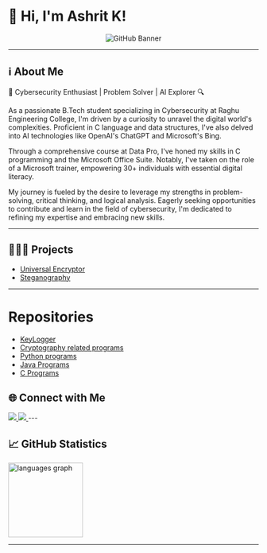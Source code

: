# 👋 Hi, I'm Ashrit K!

<div align="center">
  <img src="https://cdn.quotesgram.com/img/48/5/1503676473-blog-hero-banner-quote.jpg" alt="GitHub Banner" />
</div>

---

## ℹ️ About Me
🔐 Cybersecurity Enthusiast | Problem Solver | AI Explorer 🔍

As a passionate B.Tech student specializing in Cybersecurity at Raghu Engineering College, I'm driven by a curiosity to unravel the digital world's complexities. Proficient in C language and data structures, I've also delved into AI technologies like OpenAI's ChatGPT and Microsoft's Bing.

Through a comprehensive course at Data Pro, I've honed my skills in C programming and the Microsoft Office Suite. Notably, I've taken on the role of a Microsoft trainer, empowering 30+ individuals with essential digital literacy.

My journey is fueled by the desire to leverage my strengths in problem-solving, critical thinking, and logical analysis. Eagerly seeking opportunities to contribute and learn in the field of cybersecurity, I'm dedicated to refining my expertise and embracing new skills.


---

## 🧑🏼‍💻 Projects

- [Universal Encryptor](https://github.com/Ashritom/Universal_Encrypter.git)
- [Steganography](https://github.com/Ashritom/Steganography.git)

---

# Repositories
- [KeyLogger](https://github.com/Ashritom/KeyLogger.git)
- [Cryptography related programs](https://github.com/Ashritom/Cryptography.git)
- [Python programs](https://github.com/Ashritom/Python_Programs.git)
- [Java Programs](https://github.com/Ashritom/Java-Programs.git)
- [C Programs](https://github.com/Ashritom/C-programs.git)

<!--

---

## 📄 Certifications
- [Practical Ethical Hacking](https://drive.google.com/file/d/1TpC_ubiwMD4fm-NCVynTWiRI9IuppP37/view?usp=sharing)
- [Pre Security Learning Path](https://tryhackme-certificates.s3-eu-west-1.amazonaws.com/THM-QSDNJQCX9A.png)
- [Open-Source Intelligence (OSINT)](https://drive.google.com/file/d/1HAkJDhy9mvg1M_msjfMUU13LtsSJKq7T/view?usp=sharing)
- [Introduction to Cyber Security Learning Path](https://tryhackme-certificates.s3-eu-west-1.amazonaws.com/THM-GWWH4ZYYY1.png)
- [Introduction to Cybersecurity](https://www.credly.com/badges/39268d85-64d7-418f-95bb-56bf4629a93a/linked_in_profile)

---

## 🧠 Skills:

<div>
    <h4>Operating Systems:</h4>
    <img src="https://img.icons8.com/fluency/48/000000/windows-10.png" alt="windows" width="40" height="40"/>
    <img src="https://img.icons8.com/color/48/000000/linux.png" alt="linux" width="40" height="40"/>
    <img src="https://github.com/DilipAtchuthKumar/DilipAtchuthKumar/assets/118366836/e2970870-0f31-4e1d-bc67-79718ae5d869" alt="kali-linux" width="40" height="40"/>
    <img src="https://github.com/DilipAtchuthKumar/DilipAtchuthKumar/assets/118366836/e7cb9cb3-275e-493b-ac56-f8c0d15cf76a" alt="parrot-os" width="40" height="40"/>

   <h4>Languages:</h4>
    <img src="https://img.icons8.com/color/48/000000/c-programming.png" alt="c" width="40" height="40"/>
    <img src="https://img.icons8.com/color/48/000000/python.png" alt="python" width="40" height="40"/>
    <img src="https://img.icons8.com/color/48/000000/html-5.png" alt="html5" width="40" height="40"/>
    <img src="https://img.icons8.com/color/48/000000/css3.png" alt="css3" width="40" height="40"/>
    <img src="https://img.icons8.com/color/48/000000/javascript.png" alt="javascript" width="40" height="40"/>

   <h4>Tools:</h4>
    <img src="https://img.icons8.com/?size=100&id=PW0ChfedZvTh&format=png&color=000000" alt="metasploit" width="40" height="40"/>
    <img src="https://img.icons8.com/?size=100&id=rOHcpTUtCTjr&format=png&color=000000" alt="wireshark" width="40" height="40"/>
    <img src="https://img.icons8.com/?size=100&id=41078&format=png&color=ff4500 " alt="burp-suite" width="40" height="40"/>
    <img src="https://img.icons8.com/?size=100&id=9b5wowKIlo9d&format=png&color=000000" alt="nmap" width="40" height="40"/>   
</div>

---

## 🏅 Badges

<table>
  <tr>
    <td><img src="https://github.com/user-attachments/assets/74bb440f-1d34-4022-8e7d-89544629dbae" alt="ethical-hacker" width="120"></td>
    <td><img src="https://github.com/user-attachments/assets/4dd40d36-398d-430f-9b26-894ad6143ede" alt="google-cybersecurity-certificate" width="120"></td>
    <td><img src="https://github.com/user-attachments/assets/94356b5d-3293-4916-91c0-372031c37621" alt="isc-candidate" width="120"></td>
  </tr>
</table>


---
-->
## 🌐 Connect with Me

<a href="https:/www.linkedin.com/in/ashrit-k-38588024a/" target="blank">
    <img src="https://img.shields.io/badge/LinkedIn-0077B5?style=for-the-badge&logo=linkedin&logoColor=white">
</a>
<a href="https://www.instagram.com/dilipkumarpulamarasetty/" target="blank">
    <img src="https://img.shields.io/badge/Instagram-E4405F?style=for-the-badge&logo=instagram&logoColor=white">
</a> 
<!--
<a href="https://dilipatchuthkumar.github.io/" target="blank">
  <img src="https://img.shields.io/badge/Portfolio-f00000?style=for-the-badge&logo=link&logoColor=white">
</a>
-->
---

## 📈 GitHub Statistics

<div align="left">
  <img src="https://github-readme-stats.vercel.app/api/top-langs/?username=Ashritom&layout=compact&theme=radical" height="150" alt="languages graph"  />
</div>

---

